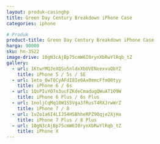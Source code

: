 ```yaml
---
layout: produk-casinghp
title: Green Day Century Breakdown iPhone Case
categories: iphone

# Produk
product-title: Green Day Century Breakdown iPhone Case
harga: 90000
sku: hn-3522
image-drive: 10gN3cAjBp75cmW6I0rynXbRwYlRqb_tZ
gallery:
  - url: 1KtwrMQJeXQSu5nldxXbUVENxexvuQbYZ
    title: iPhone 5 / 5s / SE
  - url: 1eto_0wT8CyAFdI8Ie0Ax0mmcFfmO0tyy
    title: iPhone 6 / 6s
  - url: 1QsPIuYO7n3ucFZKdeCmadugQWuAT1O9W
    title: iPhone 6 Plus / 6s Plus
  - url: 1noljCqMq10W1S5Vga3fRusT4RXJrwWrZ
    title: iPhone 7 / 8
  - url: 1vZo1a6I4LIJ54HSBhheRPZ9Oqje2XjHa
    title: iPhone 7 Plus / 8 Plus
  - url: 10gN3cAjBp75cmW6I0rynXbRwYlRqb_tZ
    title: iPhone X
---
```

